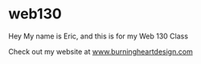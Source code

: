 web130
======
Hey My name is Eric, and this is for my Web 130 Class

Check out my website at www.burningheartdesign.com